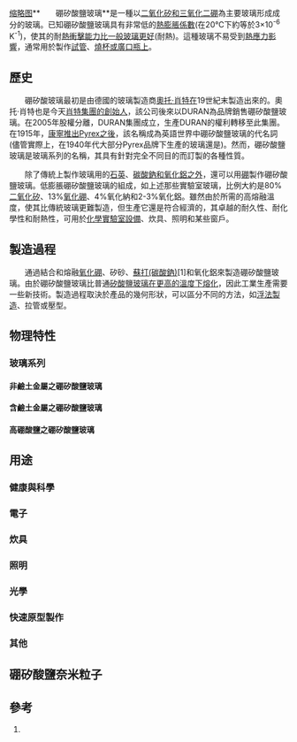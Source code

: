 [缩略图](https://zh.wikipedia.org/wiki/File:GlassGuitarSlide.jpg "fig:缩略图")**　　硼矽酸鹽玻璃**是一種以[二氧化矽和](https://zh.wikipedia.org/wiki/二氧化矽 "wikilink")[三氧化二硼](../Page/三氧化二硼.md "wikilink")為主要玻璃形成成分的玻璃。已知硼矽酸鹽玻璃具有非常低的[熱膨脹係數](../Page/热膨胀系数.md "wikilink")(在20℃下約等於3×10<sup>-6</sup> K<sup>-1</sup>)，使其的耐[熱衝擊能力比一般玻璃更好](https://zh.wikipedia.org/wiki/热冲击 "wikilink")(耐熱)。這種玻璃不易受到[熱應力影響](https://zh.wikipedia.org/wiki/熱應力 "wikilink")，通常用於製作[試管](https://zh.wikipedia.org/wiki/試管 "wikilink")、[燒杯或廣口瓶上](../Page/烧杯.md "wikilink")。

## 歷史

　　硼矽酸玻璃最初是由德國的玻璃製造商[奧托·肖特在](../Page/奥托·肖特.md "wikilink")19世紀末製造出來的。奧托·肖特也是今天[肖特集團的創始人](../Page/肖特集团.md "wikilink")，該公司後來以DURAN為品牌銷售硼矽酸鹽玻璃。在2005年股權分離，DURAN集團成立，生產DURAN的權利轉移至此集團。在1915年，[康寧推出](../Page/康寧公司.md "wikilink")[Pyrex之後](../Page/派熱克斯玻璃.md "wikilink")，該名稱成為英語世界中硼矽酸鹽玻璃的代名詞(儘管實際上，在1940年代大部分Pyrex品牌下生產的玻璃還是)。然而，硼矽酸鹽玻璃是玻璃系列的名稱，其具有針對完全不同目的而訂製的各種性質。

　　除了傳統上製作玻璃用的[石英](../Page/石英.md "wikilink")、[碳酸鈉和](../Page/碳酸钠.md "wikilink")[氧化鋁之外](../Page/氧化铝.md "wikilink")，還可以用[硼](../Page/硼.md "wikilink")製作硼矽酸鹽玻璃。低膨脹硼矽酸鹽玻璃的組成，如上述那些實驗室玻璃，比例大約是80%[二氧化矽](../Page/二氧化硅.md "wikilink")、13%[氧化硼](https://zh.wikipedia.org/wiki/氧化硼 "wikilink")、4%氧化納和2-3%氧化鋁。雖然由於所需的高熔融溫度，使其比傳統玻璃更難製造，但生產它還是符合經濟的，其卓越的耐久性、耐化學性和耐熱性，可用於[化學](../Page/化學.md "wikilink")[實驗室設備](https://zh.wikipedia.org/wiki/實驗室 "wikilink")、炊具、照明和某些窗戶。

## 製造過程

　　通過結合和熔融[氧化硼](../Page/三氧化二硼.md "wikilink")、矽砂、[蘇打(碳酸鈉)](../Page/碳酸钠.md "wikilink")\[1\]和氧化鋁來製造硼矽酸鹽玻璃。由於硼矽酸鹽玻璃比普通[矽酸鹽玻璃在更高的溫度下熔化](https://zh.wikipedia.org/wiki/矽酸鹽 "wikilink")，因此工業生產需要一些新技術。製造過程取決於產品的幾何形狀，可以區分不同的方法，如[浮法製造](https://zh.wikipedia.org/wiki/浮法玻璃 "wikilink")、拉管或壓型。

## 物理特性

### 玻璃系列

#### 非鹼土金屬之硼矽酸鹽玻璃

#### 含鹼土金屬之硼矽酸鹽玻璃

#### 高硼酸鹽之硼矽酸鹽玻璃

## 用途

### 健康與科學

### 電子

### 炊具

### 照明

### 光學

### 快速原型製作

### 其他

## 硼矽酸鹽奈米粒子

## 參考

<references />

1.